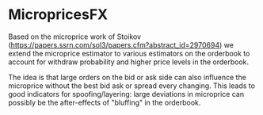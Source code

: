 # MicropricesFX
Based on the microprice work of Stoikov (https://papers.ssrn.com/sol3/papers.cfm?abstract_id=2970694) we extend the microprice estimator to various estimators on the orderbook to account for withdraw probability and higher price levels in the orderbook. 

The idea is that large orders on the bid or ask side can also influence the microprice without the best bid ask or spread every changing. This leads to good indicators for spoofing/layering: large deviations in microprice can possibly be the after-effects of "bluffing" in the orderbook. 
